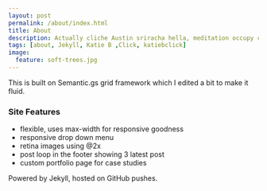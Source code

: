 ```yaml
---
layout: post
permalink: /about/index.html
title: About
description: Actually cliche Austin sriracha hella, meditation occupy church-key synth. Shabby chic American Apparel VHS Thundercats ugh church-key
tags: [about, Jekyll, Katie B ,Click, katiebclick]
image:
  feature: soft-trees.jpg
---
```


This is built on Semantic.gs grid framework which I edited a bit to make it fluid.

### Site Features
* flexible, uses max-width for responsive goodness
* responsive drop down menu
* retina images using @2x
* post loop in the footer showing 3 latest post
* custom portfolio page for case studies


Powered by Jekyll, hosted on GitHub pushes. 
